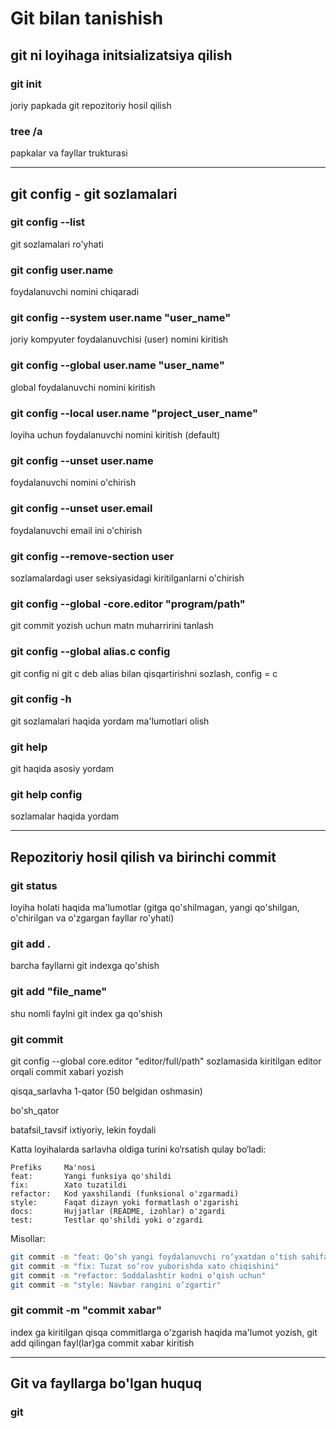# Git bilan tanishish

## git ni loyihaga initsializatsiya qilish

### git init

joriy papkada git repozitoriy hosil qilish

### tree /a

papkalar va fayllar trukturasi

---

## git config - git sozlamalari

### git config --list

git sozlamalari ro'yhati

### git config user.name

foydalanuvchi nomini chiqaradi

### git config --system user.name "user_name"

joriy kompyuter foydalanuvchisi (user) nomini kiritish

### git config --global user.name "user_name"

global foydalanuvchi nomini kiritish

### git config --local user.name "project_user_name"

loyiha uchun foydalanuvchi nomini kiritish (default)

### git config --unset user.name

foydalanuvchi nomini o'chirish

### git config --unset user.email

foydalanuvchi email ini o'chirish

### git config --remove-section user

sozlamalardagi user seksiyasidagi kiritilganlarni o'chirish

### git config --global -core.editor "program/path"

git commit yozish uchun matn muharririni tanlash

### git config --global alias.c config

git config ni git c deb alias bilan qisqartirishni sozlash, config = c

### git config -h

git sozlamalari haqida yordam ma'lumotlari olish

### git help

git haqida asosiy yordam

### git help config

sozlamalar haqida yordam

---

## Repozitoriy hosil qilish va birinchi commit

### git status

loyiha holati haqida ma'lumotlar (gitga qo'shilmagan, yangi qo'shilgan, o'chirilgan va o'zgargan fayllar ro'yhati)

### git add . 

barcha fayllarni git indexga qo'shish

### git add "file_name"

shu nomli faylni git index ga qo'shish

### git commit

git config --global core.editor "editor/full/path" sozlamasida kiritilgan editor orqali commit xabari yozish

qisqa_sarlavha     1-qator (50 belgidan oshmasin)

bo'sh_qator

batafsil_tavsif    ixtiyoriy, lekin foydali

Katta loyihalarda sarlavha oldiga turini ko‘rsatish qulay bo‘ladi:

```text
Prefiks     Ma'nosi
feat:       Yangi funksiya qo'shildi
fix:        Xato tuzatildi
refactor:   Kod yaxshilandi (funksional o'zgarmadi)
style:      Faqat dizayn yoki formatlash o'zgarishi
docs:       Hujjatlar (README, izohlar) o'zgardi
test:       Testlar qo'shildi yoki o'zgardi
```

Misollar:

```bash
git commit -m "feat: Qo‘sh yangi foydalanuvchi ro‘yxatdan o‘tish sahifasi"
git commit -m "fix: Tuzat so‘rov yuborishda xato chiqishini"
git commit -m "refactor: Soddalashtir kodni o‘qish uchun"
git commit -m "style: Navbar rangini o‘zgartir"
```

### git commit -m "commit xabar"

index ga kiritilgan qisqa commitlarga o'zgarish haqida ma'lumot yozish, git add qilingan fayl(lar)ga commit xabar kiritish

---

## Git va fayllarga bo'lgan huquq

### git 